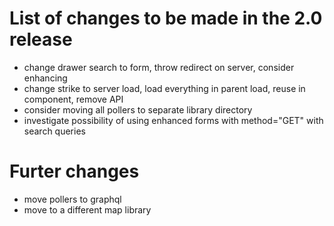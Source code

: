 # List of changes to be made in the 2.0 release
- change drawer search to form, throw redirect on server, consider enhancing
- change strike to server load, load everything in parent load, reuse in component, remove API
- consider moving all pollers to separate library directory
- investigate possibility of using enhanced forms with method="GET" with search queries

# Furter changes
- move pollers to graphql
- move to a different map library